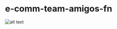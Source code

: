 # e-comm-team-amigos-fn
![ alt text ](https://img.shields.io/badge/Node.js-339933?style=for-the-badge&logo=Node.js)

